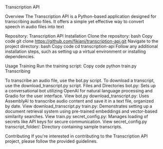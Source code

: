 Transcription API

Overview
The Transcription API is a Python-based application designed for transcribing audio files. It offers a simple yet effective way to convert speech in audio files into text

Repository: Transcription API
Installation
Clone the repository:
bash
Copy code
git clone https://github.com/fjkiani/transcription-api.git
Navigate to the project directory:
bash
Copy code
cd transcription-api
Follow any additional installation steps, such as setting up a virtual environment or installing dependencies.

Usage
Training
Run the training script:
Copy code
python train.py
Transcribing

To transcribe an audio file, use the bot.py script.
To download a transcript, use the download_transcript.py script.
Files and Directories
bot.py: Sets up a conversational bot utilizing OpenAI for natural language processing and Gradio for the user interface. View bot.py
download_transcript.py: Uses AssemblyAI to transcribe audio content and save it in a text file, organized by date. View download_transcript.py
train.py: Demonstrates setting up a document retrieval system using pre-trained embeddings and vector-based similarity searches. View train.py
secret_config.py: Manages loading of secrets like API keys for secure communication. View secret_config.py
transcript_folder/: Directory containing sample transcripts.

Contributing
If you're interested in contributing to the Transcription API project, please follow the provided guidelines.
